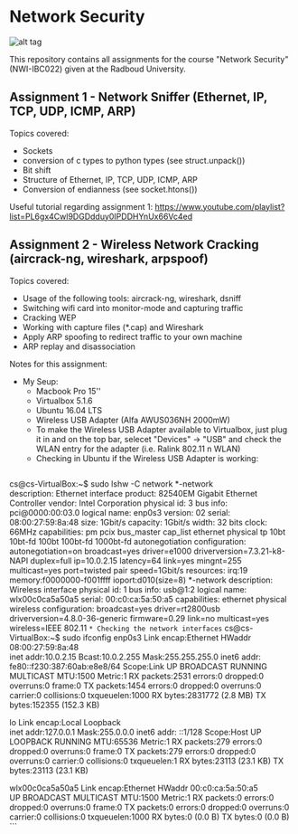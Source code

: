 # Network Security

![alt tag](https://imgs.xkcd.com/comics/network.png)

This repository contains all assignments for the course "Network Security" (NWI-IBC022) given at the Radboud University.

## Assignment 1 - Network Sniffer (Ethernet, IP, TCP, UDP, ICMP, ARP)

Topics covered:

* Sockets
* conversion of c types to python types (see struct.unpack()) 
* Bit shift
* Structure of Ethernet, IP, TCP, UDP, ICMP, ARP
* Conversion of endianness (see socket.htons())

Useful tutorial regarding assignment 1: https://www.youtube.com/playlist?list=PL6gx4Cwl9DGDdduy0IPDDHYnUx66Vc4ed


## Assignment 2 - Wireless Network Cracking (aircrack-ng, wireshark, arpspoof)

Topics covered:

* Usage of the following tools: aircrack-ng, wireshark, dsniff
* Switching wifi card into monitor-mode and capturing traffic
* Cracking WEP
* Working with capture files (*.cap) and Wireshark
* Apply ARP spoofing to redirect traffic to your own machine
* ARP replay and disassociation

Notes for this assignment:

* My Seup:
	* Macbook Pro 15''
	* Virtualbox 5.1.6
	* Ubuntu 16.04 LTS
	* Wireless USB Adapter (Alfa AWUS036NH 2000mW)
	* To make the Wireless USB Adapter available to Virtualbox, just plug it in and on the top bar, selecet "Devices" -> "USB" and check the WLAN entry for the adapter (i.e. Ralink 802.11 n WLAN)
	* Checking in Ubuntu if the Wireless USB Adapter is working:
	```
cs@cs-VirtualBox:~$ sudo lshw -C network
  *-network               
       description: Ethernet interface
       product: 82540EM Gigabit Ethernet Controller
       vendor: Intel Corporation
       physical id: 3
       bus info: pci@0000:00:03.0
       logical name: enp0s3
       version: 02
       serial: 08:00:27:59:8a:48
       size: 1Gbit/s
       capacity: 1Gbit/s
       width: 32 bits
       clock: 66MHz
       capabilities: pm pcix bus_master cap_list ethernet physical tp 10bt 10bt-fd 100bt 100bt-fd 1000bt-fd autonegotiation
       configuration: autonegotiation=on broadcast=yes driver=e1000 driverversion=7.3.21-k8-NAPI duplex=full ip=10.0.2.15 latency=64 link=yes mingnt=255 multicast=yes port=twisted pair speed=1Gbit/s
       resources: irq:19 memory:f0000000-f001ffff ioport:d010(size=8)
  *-network
       description: Wireless interface
       physical id: 1
       bus info: usb@1:2
       logical name: wlx00c0ca5a50a5
       serial: 00:c0:ca:5a:50:a5
       capabilities: ethernet physical wireless
       configuration: broadcast=yes driver=rt2800usb driverversion=4.8.0-36-generic firmware=0.29 link=no multicast=yes wireless=IEEE 802.11
    ```
    * Checking the network interfaces
    ```
    cs@cs-VirtualBox:~$ sudo ifconfig
enp0s3    Link encap:Ethernet  HWaddr 08:00:27:59:8a:48  
          inet addr:10.0.2.15  Bcast:10.0.2.255  Mask:255.255.255.0
          inet6 addr: fe80::f230:387:60ab:e8e8/64 Scope:Link
          UP BROADCAST RUNNING MULTICAST  MTU:1500  Metric:1
          RX packets:2531 errors:0 dropped:0 overruns:0 frame:0
          TX packets:1454 errors:0 dropped:0 overruns:0 carrier:0
          collisions:0 txqueuelen:1000 
          RX bytes:2831772 (2.8 MB)  TX bytes:152355 (152.3 KB)

lo        Link encap:Local Loopback  
          inet addr:127.0.0.1  Mask:255.0.0.0
          inet6 addr: ::1/128 Scope:Host
          UP LOOPBACK RUNNING  MTU:65536  Metric:1
          RX packets:279 errors:0 dropped:0 overruns:0 frame:0
          TX packets:279 errors:0 dropped:0 overruns:0 carrier:0
          collisions:0 txqueuelen:1 
          RX bytes:23113 (23.1 KB)  TX bytes:23113 (23.1 KB)

wlx00c0ca5a50a5 Link encap:Ethernet  HWaddr 00:c0:ca:5a:50:a5  
          UP BROADCAST MULTICAST  MTU:1500  Metric:1
          RX packets:0 errors:0 dropped:0 overruns:0 frame:0
          TX packets:0 errors:0 dropped:0 overruns:0 carrier:0
          collisions:0 txqueuelen:1000 
          RX bytes:0 (0.0 B)  TX bytes:0 (0.0 B)
    ```


